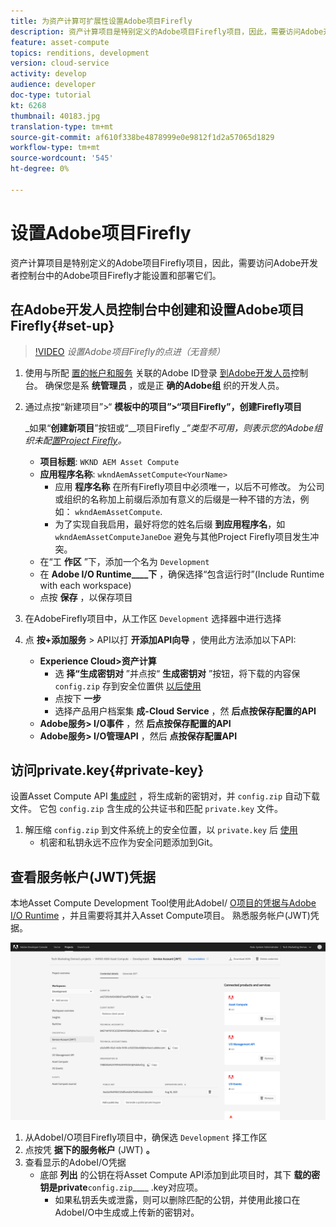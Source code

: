 ```yaml
---
title: 为资产计算可扩展性设置Adobe项目Firefly
description: 资产计算项目是特别定义的Adobe项目Firefly项目，因此，需要访问Adobe开发者控制台中的Adobe项目Firefly才能设置和部署它们。
feature: asset-compute
topics: renditions, development
version: cloud-service
activity: develop
audience: developer
doc-type: tutorial
kt: 6268
thumbnail: 40183.jpg
translation-type: tm+mt
source-git-commit: af610f338be4878999e0e9812f1d2a57065d1829
workflow-type: tm+mt
source-wordcount: '545'
ht-degree: 0%

---
```



# 设置Adobe项目Firefly

资产计算项目是特别定义的Adobe项目Firefly项目，因此，需要访问Adobe开发者控制台中的Adobe项目Firefly才能设置和部署它们。

## 在Adobe开发人员控制台中创建和设置Adobe项目Firefly{#set-up}

>[!VIDEO](https://video.tv.adobe.com/v/40183/?quality=12&learn=on)
_设置Adobe项目Firefly的点进（无音频）_

1. 使用与所配 [置的帐户和服务](https://console.adobe.io) 关联的Adobe ID登录 [到Adobe开发人员](./accounts-and-services.md)控制台。 确保您是系 __统管理员__ ，或是正 __确的Adobe组__ 织的开发人员。
1. 通过点按“新建项目”>“ __模板中的项目”>“项目Firefly”，创建Firefly项目__

   _如果“__&#x200B;创建新项目&#x200B;__”按钮或“__&#x200B;项目Firefly __”类型不可用，则表示您的Adobe组织未配[置Project Firefly](#request-adobe-project-firefly)。_

   + __项目标题__: `WKND AEM Asset Compute`
   + __应用程序名称__: `wkndAemAssetCompute<YourName>`
      + 应用 __程序名称__ 在所有Firefly项目中必须唯一，以后不可修改。 为公司或组织的名称加上前缀后添加有意义的后缀是一种不错的方法，例如： `wkndAemAssetCompute`.
      + 为了实现自我启用，最好将您的姓名后缀 __到应用程序名__，如 `wkndAemAssetComputeJaneDoe` 避免与其他Project Firefly项目发生冲突。
   + 在“工 __作区__ ”下，添加一个名为 `Development`
   + 在 __Adobe I/O Runtime____下__ ，确保选择“包含运行时”(Include Runtime with each workspace)
   + 点按 __保存__ ，以保存项目
1. 在AdobeFirefly项目中，从工作区 `Development` 选择器中进行选择
1. 点 __按+添加服务__ > API以打 __开添加API向导__ ，使用此方法添加以下API:

   + __Experience Cloud>资产计算__
      + 选 __择“生成密钥对__ ”并点按“ __生成密钥对__ ”按钮，将下载的内容保 `config.zip` 存到安全位置供 [以后使用](#private-key)
      + 点按下 __一步__
      + 选择产品用户档案集 __成-Cloud Service__ ，然 __后点按保存配置的API__
   + __Adobe服务> I/O事件__ ，然 __后点按保存配置的API__
   + __Adobe服务> I/O管理API__ ，然后 __点按保存配置API__

## 访问private.key{#private-key}

设置Asset Compute API [集成时](#set-up) ，将生成新的密钥对，并 `config.zip` 自动下载文件。 它包 `config.zip` 含生成的公共证书和匹配 `private.key` 文件。

1. 解压缩 `config.zip` 到文件系统上的安全位置，以 `private.key` 后 [使用](../develop/environment-variables.md)
   + 机密和私钥永远不应作为安全问题添加到Git。

## 查看服务帐户(JWT)凭据

本地Asset Compute Development Tool使用此AdobeI/ [O项目的凭据与Adobe I/O Runtime](../develop/development-tool.md) ，并且需要将其并入Asset Compute项目。 熟悉服务帐户(JWT)凭据。

![Adobe开发人员服务帐户凭据](./assets/firefly/service-account.png)

1. 从AdobeI/O项目Firefly项目中，确保选 `Development` 择工作区
1. 点按凭 __据下的服务帐户__ (JWT) __。__
1. 查看显示的AdobeI/O凭据
   + 底部 __列出__ 的公钥在将Asset Compute API添加到此项目时，其下 __载的密钥是private__`config.zip`____ .key对应项。
      + 如果私钥丢失或泄露，则可以删除匹配的公钥，并使用此接口在AdobeI/O中生成或上传新的密钥对。
